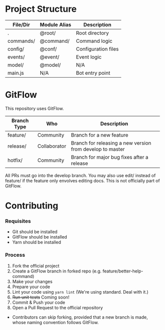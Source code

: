 # Project Structure
| File/Dir  | Module Alias | Description         |
|-----------|--------------|---------------------|
| .         | @root/       | Root directory      |
| commands/ | @command/    | Command logic       |
| config/   | @conf/       | Configuration files |
| events/   | @event/      | Event logic         |
| model/    | @model/      | N/A                 |
| main.js   | N/A          | Bot entry point     |

# GitFlow
This repository uses GitFlow.

| Branch Type | Who          | Description                                               |
|-------------|--------------|-----------------------------------------------------------|
| feature/    | Community    | Branch for a new feature                                  |
| release/    | Collaborator | Branch for releasing a new version from develop to master |
| hotfix/     | Community    | Branch for major bug fixes after a release                |

All PRs must go into the develop branch.
You may also use edit/ instead of feature/ if the feature only envolves editing docs. This is not officially part of GitFlow.

# Contributing

### Requisites
- Git should be installed
- GitFlow should be installed
- Yarn should be installed

### Process
1. Fork the official project
2. Create a GitFlow branch in forked repo (e.g. feature/better-help-command)
3. Make your changes
4. Prepare your code
  1. Lint your code using `yarn lint` (We're using standard. Deal with it.)
  2. ~~Run unit tests~~ Coming soon!
5. Commit & Push your code
6. Open a Pull Request to the official repository

* Contributors can skip forking, provided that a new branch is made, whose naming convention follows GitFlow.
